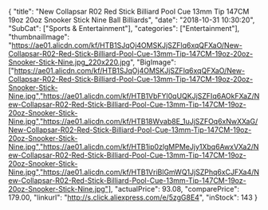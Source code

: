 {
	"title": "New Collapsar R02 Red Stick Billiard Pool Cue 13mm Tip 147CM 19oz 20oz Snooker Stick Nine Ball Billiards",
	"date": "2018-10-31 10:30:20",
	"SubCat": ["Sports & Entertainment"],
	"categories": ["Entertainment"],
	"thumbnailImage": "https://ae01.alicdn.com/kf/HTB1SJqOj4OMSKJjSZFlq6xqQFXaO/New-Collapsar-R02-Red-Stick-Billiard-Pool-Cue-13mm-Tip-147CM-19oz-20oz-Snooker-Stick-Nine.jpg_220x220.jpg",
	"BigImage": ["https://ae01.alicdn.com/kf/HTB1SJqOj4OMSKJjSZFlq6xqQFXaO/New-Collapsar-R02-Red-Stick-Billiard-Pool-Cue-13mm-Tip-147CM-19oz-20oz-Snooker-Stick-Nine.jpg","https://ae01.alicdn.com/kf/HTB1VbFYl0qUQKJjSZFIq6AOkFXaZ/New-Collapsar-R02-Red-Stick-Billiard-Pool-Cue-13mm-Tip-147CM-19oz-20oz-Snooker-Stick-Nine.jpg","https://ae01.alicdn.com/kf/HTB18Wvab8E_1uJjSZFOq6xNwXXaG/New-Collapsar-R02-Red-Stick-Billiard-Pool-Cue-13mm-Tip-147CM-19oz-20oz-Snooker-Stick-Nine.jpg","https://ae01.alicdn.com/kf/HTB1ip0zlgMPMeJjy1Xbq6AwxVXa2/New-Collapsar-R02-Red-Stick-Billiard-Pool-Cue-13mm-Tip-147CM-19oz-20oz-Snooker-Stick-Nine.jpg","https://ae01.alicdn.com/kf/HTB1VriBlGmWQ1JjSZPhq6xCJFXa4/New-Collapsar-R02-Red-Stick-Billiard-Pool-Cue-13mm-Tip-147CM-19oz-20oz-Snooker-Stick-Nine.jpg"],
	"actualPrice": 93.08,
	"comparePrice": 179.00,
	"linkurl": "http://s.click.aliexpress.com/e/5zgG8E4",
	"inStock": 143
}
